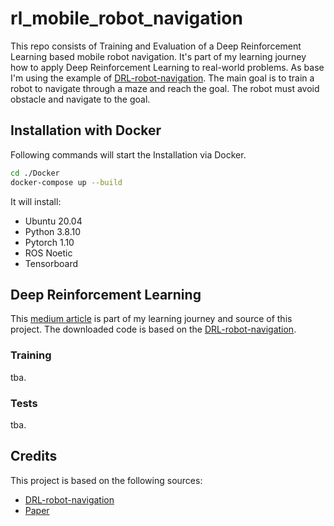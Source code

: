# rl_mobile_robot_navigation
This repo consists of Training and Evaluation of a Deep Reinforcement Learning based mobile robot navigation. It's part of my learning journey how to apply Deep Reinforcement Learning to real-world problems. As base I'm using the example of [DRL-robot-navigation](https://github.com/reiniscimurs/DRL-robot-navigation?tab=readme-ov-file). The main goal is to train a robot to navigate through a maze and reach the goal. The robot must avoid obstacle and navigate to the goal. 

## Installation with Docker
Following commands will start the Installation via Docker. 
```bash
cd ./Docker
docker-compose up --build
```
It will install:
- Ubuntu 20.04
- Python 3.8.10
- Pytorch 1.10
- ROS Noetic
- Tensorboard

## Deep Reinforcement Learning
This [medium article](https://medium.com/@reinis_86651/deep-reinforcement-learning-in-mobile-robot-navigation-tutorial-part1-installation-d62715722303) is part of my learning journey and source of this project. The downloaded code is based on the [DRL-robot-navigation](https://github.com/reiniscimurs/DRL-robot-navigation?tab=readme-ov-file).

### Training
tba.
### Tests
tba.

## Credits
This project is based on the following sources:
- [DRL-robot-navigation](https://github.com/reiniscimurs/DRL-robot-navigation?tab=readme-ov-file)
- [Paper](https://arxiv.org/abs/2103.07119)





